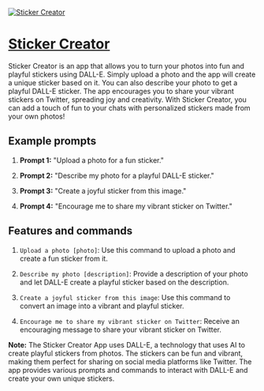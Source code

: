 [![Sticker Creator](https://files.oaiusercontent.com/file-wq4ZzYqi5AGeByXbdc3XZZJd?se=2123-10-18T20%3A44%3A48Z&sp=r&sv=2021-08-06&sr=b&rscc=max-age%3D31536000%2C%20immutable&rscd=attachment%3B%20filename%3D4f8e8032-95d8-481e-9689-8b91b4f937a4.png&sig=zt%2BzDtTWXMf%2Bqx1cG8PmX%2BSMJDJ6S2z7I2PuyhRiwno%3D)](https://chat.openai.com/g/g-dByBTh2wG-sticker-creator)

# [Sticker Creator](https://chat.openai.com/g/g-dByBTh2wG-sticker-creator)

Sticker Creator is an app that allows you to turn your photos into fun and playful stickers using DALL-E. Simply upload a photo and the app will create a unique sticker based on it. You can also describe your photo to get a playful DALL-E sticker. The app encourages you to share your vibrant stickers on Twitter, spreading joy and creativity. With Sticker Creator, you can add a touch of fun to your chats with personalized stickers made from your own photos!

## Example prompts

1. **Prompt 1:** "Upload a photo for a fun sticker."

2. **Prompt 2:** "Describe my photo for a playful DALL-E sticker."

3. **Prompt 3:** "Create a joyful sticker from this image."

4. **Prompt 4:** "Encourage me to share my vibrant sticker on Twitter."


## Features and commands

1. `Upload a photo [photo]`: Use this command to upload a photo and create a fun sticker from it.

2. `Describe my photo [description]`: Provide a description of your photo and let DALL-E create a playful sticker based on the description.

3. `Create a joyful sticker from this image`: Use this command to convert an image into a vibrant and playful sticker.

4. `Encourage me to share my vibrant sticker on Twitter`: Receive an encouraging message to share your vibrant sticker on Twitter.

**Note:** The Sticker Creator App uses DALL-E, a technology that uses AI to create playful stickers from photos. The stickers can be fun and vibrant, making them perfect for sharing on social media platforms like Twitter. The app provides various prompts and commands to interact with DALL-E and create your own unique stickers.